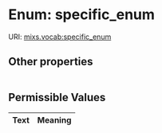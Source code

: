 
# Enum: specific_enum




URI: [mixs.vocab:specific_enum](https://w3id.org/mixs/vocab/specific_enum)


## Other properties

|  |  |  |
| --- | --- | --- |

## Permissible Values

| Text | Meaning |
| :--- | --------: |

